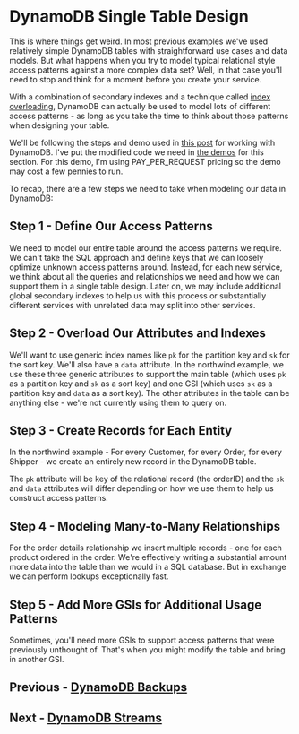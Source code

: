 # DynamoDB Single Table Design

This is where things get weird. In most previous examples we've used relatively simple DynamoDB tables with straightforward use cases and data models. But what happens when you try to model typical relational style access patterns against a more complex data set? Well, in that case you'll need to stop and think for a moment before you create your service.

With a combination of secondary indexes and a technique called [index overloading](https://docs.amazonaws.cn/en_us/amazondynamodb/latest/developerguide/bp-gsi-overloading.html), DynamoDB can actually be used to model lots of different access patterns - as long as you take the time to think about those patterns when designing your table.

We'll be following the steps and demo used in [this post](https://www.trek10.com/blog/dynamodb-single-table-relational-modeling/) for working with DynamoDB. I've put the modified code we need in [the demos](https://github.com/fernando-mc/dynamodb-training/) for this section. For this demo, I'm using PAY_PER_REQUEST pricing so the demo may cost a few pennies to run.

To recap, there are a few steps we need to take when modeling our data in DynamoDB:

## Step 1 - Define Our Access Patterns

We need to model our entire table around the access patterns we require. We can't take the SQL approach and define keys that we can loosely optimize unknown access patterns around. Instead, for each new service, we think about all the queries and relationships we need and how we can support them in a single table design. Later on, we may include additional global secondary indexes to help us with this process or substantially different services with unrelated data may split into other services.

## Step 2 - Overload Our Attributes and Indexes

We'll want to use generic index names like `pk` for the partition key and `sk` for the sort key. We'll also have a `data` attribute. In the northwind example, we use these three generic attributes to support the main table (which uses `pk` as a partition key and `sk` as a sort key) and one GSI (which uses `sk` as a partition key and `data` as a sort key). The other attributes in the table can be anything else - we're not currently using them to query on.

## Step 3 - Create Records for Each Entity

In the northwind example - For every Customer, for every Order, for every Shipper - we create an entirely new record in the DynamoDB table.

The `pk` attribute will be key of the relational record (the orderID) and the `sk` and `data` attributes will differ depending on how we use them to help us construct access patterns.

## Step 4 - Modeling Many-to-Many Relationships

For the order details relationship we insert multiple records - one for each product ordered in the order. We're effectively writing a substantial amount more data into the table than we would in a SQL database. But in exchange we can perform lookups exceptionally fast.

## Step 5 - Add More GSIs for Additional Usage Patterns

Sometimes, you'll need more GSIs to support access patterns that were previously unthought of. That's when you might modify the table and bring in another GSI.

## Previous - [DynamoDB Backups](p7-backups.md)
## Next - [DynamoDB Streams](p9-dynamodb-streams.md)
